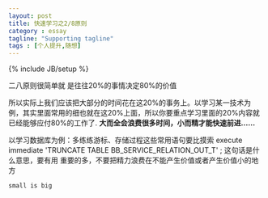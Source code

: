 ```yaml
---
layout: post
title: 快速学习之2/8原则
category : essay
tagline: "Supporting tagline"
tags : [个人提升,随想]
---
```

{% include JB/setup %}

二八原则很简单就  是往往20%的事情决定80%的价值


所以实际上我们应该把大部分的时间花在这20%的事务上。以学习某一技术为例，其实里面常用的细也就在这20%上面，所以你要重点学习里面的20%内容就已经能够应付80%的工作了.  **大而全会浪费很多时间，小而精才能快速前进……**  

以学习数据库为例：多练练游标、存储过程这些常用语句要比摸索 execute immediate 'TRUNCATE TABLE BB_SERVICE_RELATION_OUT_T' ; 这句话是什么意思，要有用 重要的多，不要把精力浪费在不能产生价值或者产生价值小的地方

`small is big`

